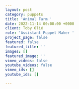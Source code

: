 ```yaml
---
layout: post
category: puppets
title: 'Animal Farm '
date: 2022-11-14 00:00:00 +0000
client: Toby Olié
role: 'Assistant Puppet Maker '
project_page: false
featured: false
featured_title: ''
images: []
featured_image: ''
vimeo_videos: false
youtube_videos: false
vimeo_ids: []
youtube_ids: []

---
```

